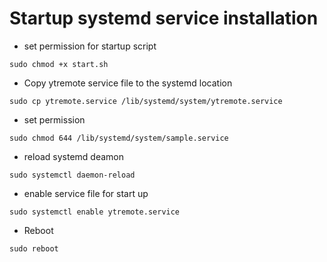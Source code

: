 # Startup systemd service installation

- set permission for startup script

`sudo chmod +x start.sh`

- Copy ytremote service file to the systemd location

`sudo cp ytremote.service /lib/systemd/system/ytremote.service`

- set permission

`sudo chmod 644 /lib/systemd/system/sample.service`

- reload systemd deamon

`sudo systemctl daemon-reload`

- enable service file for start up

`sudo systemctl enable ytremote.service`

- Reboot

`sudo reboot`
